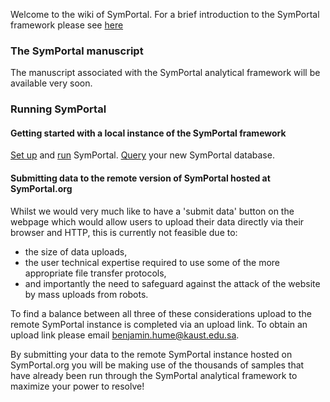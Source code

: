 Welcome to the wiki of SymPortal. For a brief introduction to the SymPortal framework please see [here](https://github.com/didillysquat/SymPortal_framework/wiki/The-SymPortal-logic#a-brief-introduction-to-symportal)

### The SymPortal manuscript
The manuscript associated with the SymPortal analytical framework will be available very soon.

### Running SymPortal

#### Getting started with a local instance of the SymPortal framework
[Set up](https://github.com/SymPortal/SymPortal_framework/wiki/SymPortal-setup) and [run](https://github.com/SymPortal/SymPortal_framework/wiki/Running-SymPortal) SymPortal. [Query](https://github.com/didillysquat/SymPortal_framework/wiki/Querying-the-SymPortal-database) your new SymPortal database.

#### Submitting data to the remote version of SymPortal hosted at SymPortal.org
Whilst we would very much like to have a 'submit data' button on the webpage which would allow users to upload their data directly via their browser and HTTP, this is currently not feasible due to: 
* the size of data uploads, 
* the user technical expertise required to use some of the more appropriate file transfer protocols, 
* and importantly the need to safeguard against the attack of the website by mass uploads from robots. 

To find a balance between all three of these considerations upload to the remote SymPortal instance is completed via an upload link. To obtain an upload link please email benjamin.hume@kaust.edu.sa. 

By submitting your data to the remote SymPortal instance hosted on SymPortal.org you will be making use of the thousands of samples that have already been run through the SymPortal analytical framework to maximize your power to resolve!



